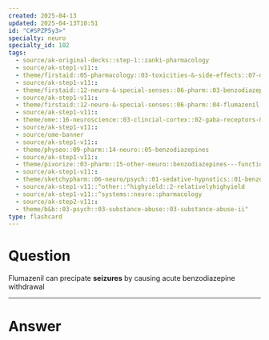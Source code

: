 ```yaml
---
created: 2025-04-13
updated: 2025-04-13T10:51
id: "C#SPZP5y3>"
specialty: neuro
specialty_id: 102
tags:
  - source/ak-original-decks::step-1::zanki-pharmacology
  - source/ak-step1-v11::
  - theme/firstaid::05-pharmacology::03-toxicities-&-side-effects::07-drug-reactions---neurologic
  - source/ak-step1-v11::
  - theme/firstaid::12-neuro-&-special-senses::06-pharm::03-benzodiazepines
  - source/ak-step1-v11::
  - theme/firstaid::12-neuro-&-special-senses::06-pharm::04-flumazenil
  - source/ak-step1-v11::
  - theme/ome::16-neuroscience::03-clincial-cortex::02-gaba-receptors-&-alcohol
  - source/ak-step1-v11::
  - source/ome-banner
  - source/ak-step1-v11::
  - theme/physeo::09-pharm::14-neuro::05-benzodiazepines
  - source/ak-step1-v11::
  - theme/pixorize::03-pharm::15-other-neuro::benzodiazepines---function
  - source/ak-step1-v11::
  - theme/sketchypharm::06-neuro/psych::01-sedative-hypnotics::01-benzodiazepines,-flumazenil
  - source/ak-step1-v11::^other::^highyield::2-relativelyhighyield
  - source/ak-step1-v11::^systems::neuro::pharmacology
  - source/ak-step2-v11::
  - theme/b&b::03-psych::03-substance-abuse::03-substance-abuse-ii"
type: flashcard
---
```


# Question
Flumazenil can precipate **seizures** by causing acute benzodiazepine withdrawal

---

# Answer
